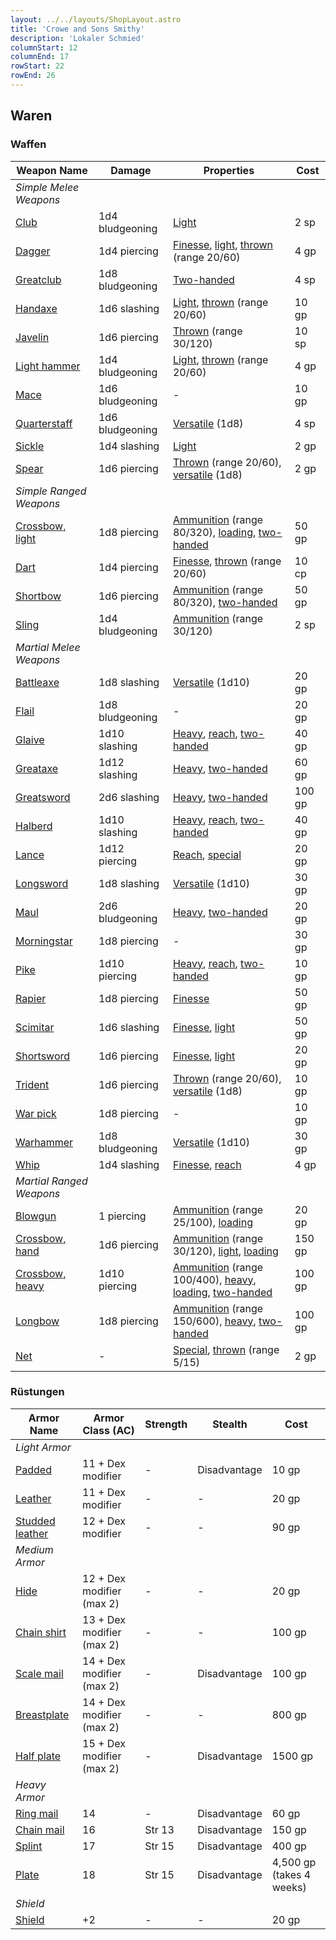 ```yaml
---
layout: ../../layouts/ShopLayout.astro
title: 'Crowe and Sons Smithy'
description: 'Lokaler Schmied'
columnStart: 12
columnEnd: 17
rowStart: 22
rowEnd: 26
---
```


## Waren
### Waffen
| Weapon Name                                                           | Damage          | Properties                                                                                                                                                                                                                                                                                                                                                                                                 | Cost   |
|-----------------------------------------------------------------------|-----------------|------------------------------------------------------------------------------------------------------------------------------------------------------------------------------------------------------------------------------------------------------------------------------------------------------------------------------------------------------------------------------------------------------------|--------|
| _Simple Melee Weapons_                                                |                 |                                                                                                                                                                                                                                                                                                                                                                                                            |        |
| [Club](https://www.dndbeyond.com/equipment/club)                      | 1d4 bludgeoning | [Light](https://www.dndbeyond.com/compendium/rules/basic-rules/equipment#WeaponProperties)                                                                                                                                                                                                                                                                                                                 | 2 sp   |
| [Dagger](https://www.dndbeyond.com/equipment/dagger)                  | 1d4 piercing    | [Finesse](https://www.dndbeyond.com/compendium/rules/basic-rules/equipment#WeaponProperties), [light](https://www.dndbeyond.com/compendium/rules/basic-rules/equipment#WeaponProperties), [thrown](https://www.dndbeyond.com/compendium/rules/basic-rules/equipment#WeaponProperties) (range 20/60)                                                                                                        | 4 gp   |
| [Greatclub](https://www.dndbeyond.com/equipment/greatclub)            | 1d8 bludgeoning | [Two-handed](https://www.dndbeyond.com/compendium/rules/basic-rules/equipment#WeaponProperties)                                                                                                                                                                                                                                                                                                            | 4 sp   |
| [Handaxe](https://www.dndbeyond.com/equipment/handaxe)                | 1d6 slashing    | [Light](https://www.dndbeyond.com/compendium/rules/basic-rules/equipment#WeaponProperties), [thrown](https://www.dndbeyond.com/compendium/rules/basic-rules/equipment#WeaponProperties) (range 20/60)                                                                                                                                                                                                      | 10 gp  |
| [Javelin](https://www.dndbeyond.com/equipment/javelin)                | 1d6 piercing    | [Thrown](https://www.dndbeyond.com/compendium/rules/basic-rules/equipment#WeaponProperties) (range 30/120)                                                                                                                                                                                                                                                                                                 | 10 sp  |
| [Light hammer](https://www.dndbeyond.com/equipment/light-hammer)      | 1d4 bludgeoning | [Light](https://www.dndbeyond.com/compendium/rules/basic-rules/equipment#WeaponProperties), [thrown](https://www.dndbeyond.com/compendium/rules/basic-rules/equipment#WeaponProperties) (range 20/60)                                                                                                                                                                                                      | 4 gp   |
| [Mace](https://www.dndbeyond.com/equipment/mace)                      | 1d6 bludgeoning | -                                                                                                                                                                                                                                                                                                                                                                                                          | 10 gp  |
| [Quarterstaff](https://www.dndbeyond.com/equipment/quarterstaff)      | 1d6 bludgeoning | [Versatile](https://www.dndbeyond.com/compendium/rules/basic-rules/equipment#WeaponProperties) (1d8)                                                                                                                                                                                                                                                                                                       | 4 sp   |
| [Sickle](https://www.dndbeyond.com/equipment/sickle)                  | 1d4 slashing    | [Light](https://www.dndbeyond.com/compendium/rules/basic-rules/equipment#WeaponProperties)                                                                                                                                                                                                                                                                                                                 | 2 gp   |
| [Spear](https://www.dndbeyond.com/equipment/spear)                    | 1d6 piercing    | [Thrown](https://www.dndbeyond.com/compendium/rules/basic-rules/equipment#WeaponProperties) (range 20/60), [versatile](https://www.dndbeyond.com/compendium/rules/basic-rules/equipment#WeaponProperties) (1d8)                                                                                                                                                                                            | 2 gp   |
| _Simple Ranged Weapons_                                               |                 |                                                                                                                                                                                                                                                                                                                                                                                                            |        |
| [Crossbow, light](https://www.dndbeyond.com/equipment/crossbow-light) | 1d8 piercing    | [Ammunition](https://www.dndbeyond.com/compendium/rules/basic-rules/equipment#WeaponProperties) (range 80/320), [loading](https://www.dndbeyond.com/compendium/rules/basic-rules/equipment#WeaponProperties), [two-handed](https://www.dndbeyond.com/compendium/rules/basic-rules/equipment#WeaponProperties)                                                                                              | 50 gp  |
| [Dart](https://www.dndbeyond.com/equipment/dart)                      | 1d4 piercing    | [Finesse](https://www.dndbeyond.com/compendium/rules/basic-rules/equipment#WeaponProperties), [thrown](https://www.dndbeyond.com/compendium/rules/basic-rules/equipment#WeaponProperties) (range 20/60)                                                                                                                                                                                                    | 10 cp  |
| [Shortbow](https://www.dndbeyond.com/equipment/shortbow)              | 1d6 piercing    | [Ammunition](https://www.dndbeyond.com/compendium/rules/basic-rules/equipment#WeaponProperties) (range 80/320), [two-handed](https://www.dndbeyond.com/compendium/rules/basic-rules/equipment#WeaponProperties)                                                                                                                                                                                            | 50 gp  |
| [Sling](https://www.dndbeyond.com/equipment/sling)                    | 1d4 bludgeoning | [Ammunition](https://www.dndbeyond.com/compendium/rules/basic-rules/equipment#WeaponProperties) (range 30/120)                                                                                                                                                                                                                                                                                             | 2 sp   |
| _Martial Melee Weapons_                                               |                 |                                                                                                                                                                                                                                                                                                                                                                                                            |        |
| [Battleaxe](https://www.dndbeyond.com/equipment/battleaxe)            | 1d8 slashing    | [Versatile](https://www.dndbeyond.com/compendium/rules/basic-rules/equipment#WeaponProperties) (1d10)                                                                                                                                                                                                                                                                                                      | 20 gp  |
| [Flail](https://www.dndbeyond.com/equipment/flail)                    | 1d8 bludgeoning | -                                                                                                                                                                                                                                                                                                                                                                                                          | 20 gp  |
| [Glaive](https://www.dndbeyond.com/equipment/glaive)                  | 1d10 slashing   | [Heavy](https://www.dndbeyond.com/compendium/rules/basic-rules/equipment#WeaponProperties), [reach](https://www.dndbeyond.com/compendium/rules/basic-rules/equipment#WeaponProperties), [two-handed](https://www.dndbeyond.com/compendium/rules/basic-rules/equipment#WeaponProperties)                                                                                                                    | 40 gp  |
| [Greataxe](https://www.dndbeyond.com/equipment/greataxe)              | 1d12 slashing   | [Heavy](https://www.dndbeyond.com/compendium/rules/basic-rules/equipment#WeaponProperties), [two-handed](https://www.dndbeyond.com/compendium/rules/basic-rules/equipment#WeaponProperties)                                                                                                                                                                                                                | 60 gp  |
| [Greatsword](https://www.dndbeyond.com/equipment/greatsword)          | 2d6 slashing    | [Heavy](https://www.dndbeyond.com/compendium/rules/basic-rules/equipment#WeaponProperties), [two-handed](https://www.dndbeyond.com/compendium/rules/basic-rules/equipment#WeaponProperties)                                                                                                                                                                                                                | 100 gp |
| [Halberd](https://www.dndbeyond.com/equipment/halberd)                | 1d10 slashing   | [Heavy](https://www.dndbeyond.com/compendium/rules/basic-rules/equipment#WeaponProperties), [reach](https://www.dndbeyond.com/compendium/rules/basic-rules/equipment#WeaponProperties), [two-handed](https://www.dndbeyond.com/compendium/rules/basic-rules/equipment#WeaponProperties)                                                                                                                    | 40 gp  |
| [Lance](https://www.dndbeyond.com/equipment/lance)                    | 1d12 piercing   | [Reach](https://www.dndbeyond.com/compendium/rules/basic-rules/equipment#WeaponProperties), [special](https://www.dndbeyond.com/compendium/rules/basic-rules/equipment#WeaponProperties)                                                                                                                                                                                                                   | 20 gp  |
| [Longsword](https://www.dndbeyond.com/equipment/longsword)            | 1d8 slashing    | [Versatile](https://www.dndbeyond.com/compendium/rules/basic-rules/equipment#WeaponProperties) (1d10)                                                                                                                                                                                                                                                                                                      | 30 gp  |
| [Maul](https://www.dndbeyond.com/equipment/maul)                      | 2d6 bludgeoning | [Heavy](https://www.dndbeyond.com/compendium/rules/basic-rules/equipment#WeaponProperties), [two-handed](https://www.dndbeyond.com/compendium/rules/basic-rules/equipment#WeaponProperties)                                                                                                                                                                                                                | 20 gp  |
| [Morningstar](https://www.dndbeyond.com/equipment/morningstar)        | 1d8 piercing    | -                                                                                                                                                                                                                                                                                                                                                                                                          | 30 gp  |
| [Pike](https://www.dndbeyond.com/equipment/pike)                      | 1d10 piercing   | [Heavy](https://www.dndbeyond.com/compendium/rules/basic-rules/equipment#WeaponProperties), [reach](https://www.dndbeyond.com/compendium/rules/basic-rules/equipment#WeaponProperties), [two-handed](https://www.dndbeyond.com/compendium/rules/basic-rules/equipment#WeaponProperties)                                                                                                                    | 10 gp  |
| [Rapier](https://www.dndbeyond.com/equipment/rapier)                  | 1d8 piercing    | [Finesse](https://www.dndbeyond.com/compendium/rules/basic-rules/equipment#WeaponProperties)                                                                                                                                                                                                                                                                                                               | 50 gp  |
| [Scimitar](https://www.dndbeyond.com/equipment/scimitar)              | 1d6 slashing    | [Finesse](https://www.dndbeyond.com/compendium/rules/basic-rules/equipment#WeaponProperties), [light](https://www.dndbeyond.com/compendium/rules/basic-rules/equipment#WeaponProperties)                                                                                                                                                                                                                   | 50 gp  |
| [Shortsword](https://www.dndbeyond.com/equipment/shortsword)          | 1d6 piercing    | [Finesse](https://www.dndbeyond.com/compendium/rules/basic-rules/equipment#WeaponProperties), [light](https://www.dndbeyond.com/compendium/rules/basic-rules/equipment#WeaponProperties)                                                                                                                                                                                                                   | 20 gp  |
| [Trident](https://www.dndbeyond.com/equipment/trident)                | 1d6 piercing    | [Thrown](https://www.dndbeyond.com/compendium/rules/basic-rules/equipment#WeaponProperties) (range 20/60), [versatile](https://www.dndbeyond.com/compendium/rules/basic-rules/equipment#WeaponProperties) (1d8)                                                                                                                                                                                            | 10 gp  |
| [War pick](https://www.dndbeyond.com/equipment/war-pick)              | 1d8 piercing    | -                                                                                                                                                                                                                                                                                                                                                                                                          | 10 gp  |
| [Warhammer](https://www.dndbeyond.com/equipment/warhammer)            | 1d8 bludgeoning | [Versatile](https://www.dndbeyond.com/compendium/rules/basic-rules/equipment#WeaponProperties) (1d10)                                                                                                                                                                                                                                                                                                      | 30 gp  |
| [Whip](https://www.dndbeyond.com/equipment/whip)                      | 1d4 slashing    | [Finesse](https://www.dndbeyond.com/compendium/rules/basic-rules/equipment#WeaponProperties), [reach](https://www.dndbeyond.com/compendium/rules/basic-rules/equipment#WeaponProperties)                                                                                                                                                                                                                   | 4 gp   |
| _Martial Ranged Weapons_                                              |                 |                                                                                                                                                                                                                                                                                                                                                                                                            |        |
| [Blowgun](https://www.dndbeyond.com/equipment/blowgun)                | 1 piercing      | [Ammunition](https://www.dndbeyond.com/compendium/rules/basic-rules/equipment#WeaponProperties) (range 25/100), [loading](https://www.dndbeyond.com/compendium/rules/basic-rules/equipment#WeaponProperties)                                                                                                                                                                                               | 20 gp  |
| [Crossbow, hand](https://www.dndbeyond.com/equipment/crossbow-hand)   | 1d6 piercing    | [Ammunition](https://www.dndbeyond.com/compendium/rules/basic-rules/equipment#WeaponProperties) (range 30/120), [light](https://www.dndbeyond.com/compendium/rules/basic-rules/equipment#WeaponProperties), [loading](https://www.dndbeyond.com/compendium/rules/basic-rules/equipment#WeaponProperties)                                                                                                   | 150 gp |
| [Crossbow, heavy](https://www.dndbeyond.com/equipment/crossbow-heavy) | 1d10 piercing   | [Ammunition](https://www.dndbeyond.com/compendium/rules/basic-rules/equipment#WeaponProperties) (range 100/400), [heavy](https://www.dndbeyond.com/compendium/rules/basic-rules/equipment#WeaponProperties), [loading](https://www.dndbeyond.com/compendium/rules/basic-rules/equipment#WeaponProperties), [two-handed](https://www.dndbeyond.com/compendium/rules/basic-rules/equipment#WeaponProperties) | 100 gp |
| [Longbow](https://www.dndbeyond.com/equipment/longbow)                | 1d8 piercing    | [Ammunition](https://www.dndbeyond.com/compendium/rules/basic-rules/equipment#WeaponProperties) (range 150/600), [heavy](https://www.dndbeyond.com/compendium/rules/basic-rules/equipment#WeaponProperties), [two-handed](https://www.dndbeyond.com/compendium/rules/basic-rules/equipment#WeaponProperties)                                                                                               | 100 gp |
| [Net](https://www.dndbeyond.com/equipment/net)                        | -               | [Special](https://www.dndbeyond.com/compendium/rules/basic-rules/equipment#WeaponProperties), [thrown](https://www.dndbeyond.com/compendium/rules/basic-rules/equipment#WeaponProperties) (range 5/15)                                                                                                                                                                                                     | 2 gp   |

### Rüstungen
| Armor Name                                                             | Armor Class (AC)          | Strength | Stealth      | Cost                     |
|------------------------------------------------------------------------|---------------------------|----------|--------------|--------------------------|
| _Light Armor_                                                          |                           |          |              |                          |
| [Padded](https://www.dndbeyond.com/equipment/padded)                   | 11 + Dex modifier         | -        | Disadvantage | 10 gp                    |
| [Leather](https://www.dndbeyond.com/equipment/leather)                 | 11 + Dex modifier         | -        | -            | 20 gp                    |
| [Studded leather](https://www.dndbeyond.com/equipment/studded-leather) | 12 + Dex modifier         | -        | -            | 90 gp                    |
| _Medium Armor_                                                         |                           |          |              |                          |
| [Hide](https://www.dndbeyond.com/equipment/hide)                       | 12 + Dex modifier (max 2) | -        | -            | 20 gp                    |
| [Chain shirt](https://www.dndbeyond.com/equipment/chain-shirt)         | 13 + Dex modifier (max 2) | -        | -            | 100 gp                   |
| [Scale mail](https://www.dndbeyond.com/equipment/scale-mail)           | 14 + Dex modifier (max 2) | -        | Disadvantage | 100 gp                   |
| [Breastplate](https://www.dndbeyond.com/equipment/breastplate)         | 14 + Dex modifier (max 2) | -        | -            | 800 gp                   |
| [Half plate](https://www.dndbeyond.com/equipment/half-plate)           | 15 + Dex modifier (max 2) | -        | Disadvantage | 1500 gp                  |
| _Heavy Armor_                                                          |                           |          |              |                          |
| [Ring mail](https://www.dndbeyond.com/equipment/ring-mail)             | 14                        | -        | Disadvantage | 60 gp                    |
| [Chain mail](https://www.dndbeyond.com/equipment/chain-mail)           | 16                        | Str 13   | Disadvantage | 150 gp                   |
| [Splint](https://www.dndbeyond.com/equipment/splint)                   | 17                        | Str 15   | Disadvantage | 400 gp                   |
| [Plate](https://www.dndbeyond.com/equipment/plate)                     | 18                        | Str 15   | Disadvantage | 4,500 gp (takes 4 weeks) |
| _Shield_                                                               |                           |          |              |                          |
| [Shield](https://www.dndbeyond.com/equipment/shield)                   | +2                        | -        | -            | 20 gp                    |
